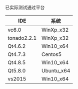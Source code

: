 已实际测试通过平台

|IDE|系统|
|--|--|
|vc6.0|WinXp_x32|
|tonado2.2.1|WinXp_x32|
|Qt4.6.2|Win10_x64|
|Qt4.7.3|Centos5|
|Qt4.8.5|Win10_x64|
|Qt5.8.0|Ubuntu_x64|
|vs2015|Win10_x64|
